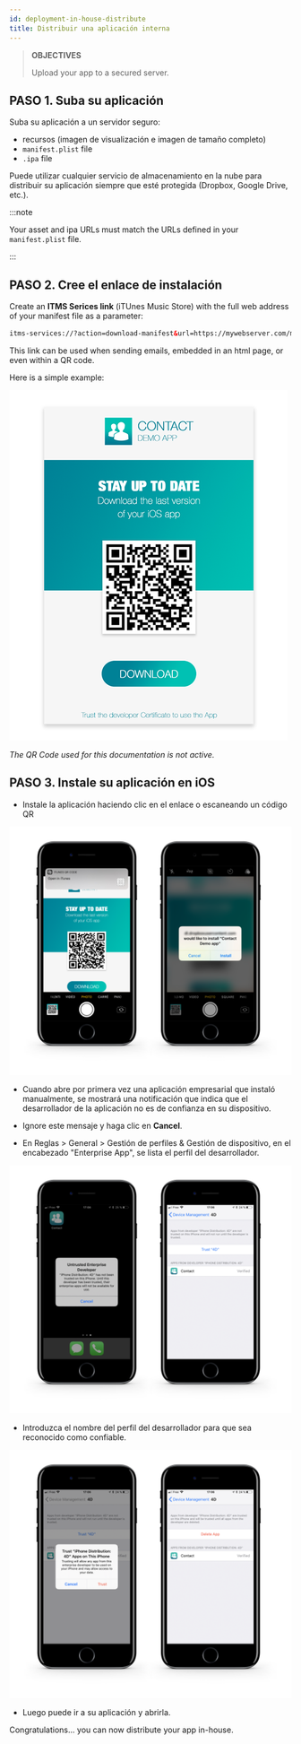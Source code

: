 ```yaml
---
id: deployment-in-house-distribute
title: Distribuir una aplicación interna
---
```


> **OBJECTIVES**
> 
> Upload your app to a secured server.


## PASO 1. Suba su aplicación

Suba su aplicación a un servidor seguro:

* recursos (imagen de visualización e imagen de tamaño completo)
* `manifest.plist` file
* `.ipa` file

Puede utilizar cualquier servicio de almacenamiento en la nube para distribuir su aplicación siempre que esté protegida (Dropbox, Google Drive, etc.).

:::note

Your asset and ipa URLs must match the URLs defined in your `manifest.plist` file.

:::

## PASO 2. Cree el enlace de instalación

Create an **ITMS Serices link** (iTUnes Music Store) with the full web address of your manifest file as a parameter:

```html
itms-services://?action=download-manifest&url=https://mywebserver.com/manifest.plist

```

This link can be used when sending emails, embedded in an html page, or even within a QR code.

Here is a simple example:

![Contact demo app install](img/Contact-demo-app-install.png)

*The QR Code used for this documentation is not active.*

## PASO 3. Instale su aplicación en iOS

* Instale la aplicación haciendo clic en el enlace o escaneando un código QR

![Scan and install](img/Scan-and-install.png)

* Cuando abre por primera vez una aplicación empresarial que instaló manualmente, se mostrará una notificación que indica que el desarrollador de la aplicación no es de confianza en su dispositivo.

* Ignore este mensaje y haga clic en **Cancel**.

* En Reglas > General > Gestión de perfiles & Gestión de dispositivo, en el encabezado "Enterprise App", se lista el perfil del desarrollador.

![Untrust developer](img/Untrust-developer.png)

* Introduzca el nombre del perfil del desarrollador para que sea reconocido como confiable.

![Trust-confirmation](img/Trust-confirmation.png)

* Luego puede ir a su aplicación y abrirla.

Congratulations... you can now distribute your app in-house.
